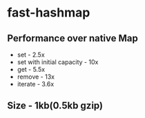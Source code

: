 # fast-hashmap

## Performance over native Map

- set - 2.5x
- set with initial capacity - 10x
- get - 5.5x
- remove - 13x
- iterate - 3.6x

## Size - 1kb(0.5kb gzip)